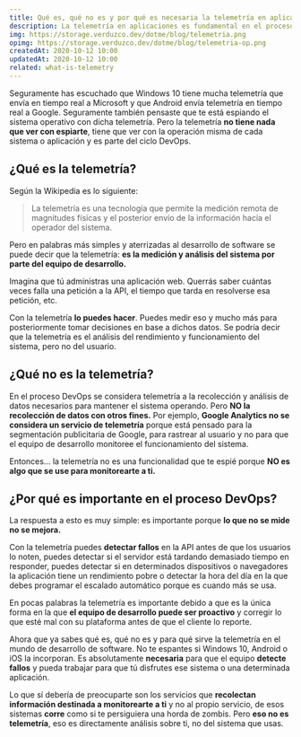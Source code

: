 ```yaml
---
title: Qué es, qué no es y por qué es necesaria la telemetría en aplicaciones para el proceso DevOps
description: La telemetría en aplicaciones es fundamental en el proceso de DevOps. El problema está en que se confunde con analítica comercial. ¿Quieres saber qué es, qué no es y por qué es importante?
img: https://storage.verduzco.dev/dotme/blog/telemetria.png
opimg: https://storage.verduzco.dev/dotme/blog/telemetria-op.png
createdAt: 2020-10-12 10:00
updatedAt: 2020-10-12 10:00
related: what-is-telemetry
---
```


Seguramente has escuchado que Windows 10 tiene mucha telemetría que envía en tiempo real a Microsoft y que Android envía telemetría en tiempo real a Google. Seguramente también pensaste que te está espiando el sistema operativo con dicha telemetría. Pero la telemetría **no tiene nada que ver con espiarte**, tiene que ver con la operación misma de cada sistema o aplicación y es parte del ciclo DevOps. 

## ¿Qué es la telemetría? 

Según la Wikipedia es lo siguiente: 

>La telemetría es una tecnología que permite la medición remota de magnitudes físicas y el posterior envío de la información hacia el operador del sistema.

Pero en palabras más simples y aterrizadas al desarrollo de software se puede decir que la telemetría: **es la medición y análisis del sistema por parte del equipo de desarrollo.** 

Imagina que tú administras una aplicación web. Querrás saber cuántas veces falla una petición a la API, el tiempo que tarda en resolverse esa petición, etc. 

Con la telemetría **lo puedes hacer**. Puedes medir eso y mucho más para posteriormente tomar decisiones en base a dichos datos. Se podría decir que la telemetría es el análisis del rendimiento y funcionamiento del sistema, pero no del usuario. 

## ¿Qué no es la telemetría? 

En el proceso DevOps se considera telemetría a la recolección y análisis de datos necesarios para mantener el sistema operando. Pero **NO la recolección de datos con otros fines.** Por ejemplo, **Google Analytics no se considera un servicio de telemetría** porque está pensado para la segmentación publicitaria de Google, para rastrear al usuario y no para que el equipo de desarrollo monitoree el funcionamiento del sistema. 

Entonces... la telemetría no es una funcionalidad que te espié porque **NO es algo que se use para monitorearte a ti.** 

## ¿Por qué es importante en el proceso DevOps? 

La respuesta a esto es muy simple: es importante porque **lo que no se mide no se mejora.**  

Con la telemetría puedes **detectar fallos** en la API antes de que los usuarios lo noten, puedes detectar si el servidor está tardando demasiado tiempo en responder, puedes detectar si en determinados dispositivos o navegadores la aplicación tiene un rendimiento pobre o detectar la hora del día en la que debes programar el escalado automático porque es cuando más se usa. 

En pocas palabras la telemetría es importante debido a que es la única forma en la que **el equipo de desarrollo puede ser proactivo** y corregir lo que esté mal con su plataforma antes de que el cliente lo reporte. 

Ahora que ya sabes qué es, qué no es y para qué sirve la telemetría en el mundo de desarrollo de software. No te espantes si Windows 10, Android o iOS la incorporan. Es absolutamente **necesaria** para que el equipo **detecte fallos** y pueda trabajar para que tú disfrutes ese sistema o una determinada aplicación. 

Lo que sí debería de preocuparte son los servicios que **recolectan información destinada a monitorearte a ti** y no al propio servicio, de esos sistemas **corre** como si te persiguiera una horda de zombis. Pero **eso no es telemetría**, eso es directamente análisis sobre ti, no del sistema que usas.